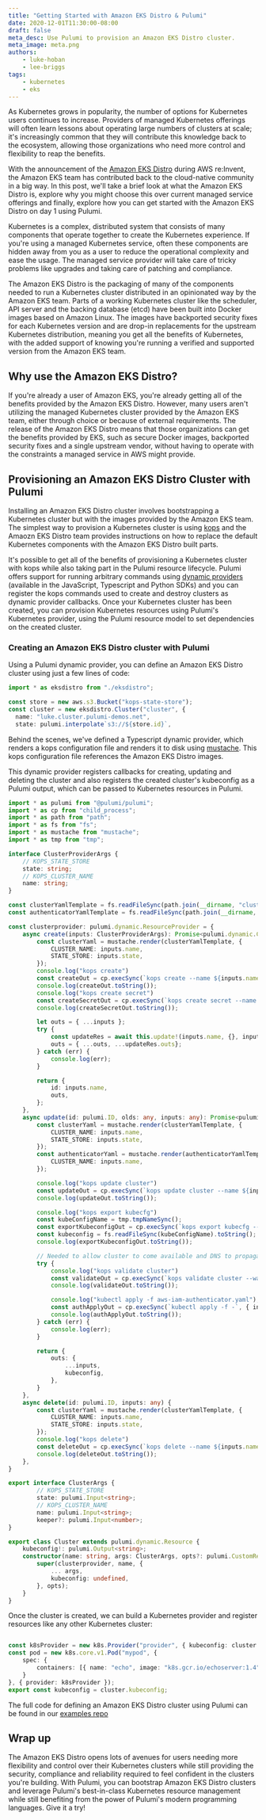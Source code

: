 ```yaml
---
title: "Getting Started with Amazon EKS Distro & Pulumi"
date: 2020-12-01T11:30:00-08:00
draft: false
meta_desc: Use Pulumi to provision an Amazon EKS Distro cluster.
meta_image: meta.png
authors:
    - luke-hoban
    - lee-briggs
tags:
    - kubernetes
    - eks
---
```


As Kubernetes grows in popularity, the number of options for Kubernetes users continues to increase. Providers of managed Kubernetes offerings will often learn lessons about operating large numbers of clusters at scale; it's increasingly common that they will contribute this knowledge back to the ecosystem, allowing those organizations who need more control and flexibility to reap the benefits.

With the announcement of the [Amazon EKS Distro](https://aws.amazon.com/blogs/opensource/introducing-amazon-eks-distro/) during AWS re:Invent, the Amazon EKS team has contributed back to the cloud-native community in a big way. In this post, we'll take a brief look at what the Amazon EKS Distro is, explore why you might choose this over current managed service offerings and finally, explore how you can get started with the Amazon EKS Distro on day 1 using Pulumi.

<!--more-->

Kubernetes is a complex, distributed system that consists of many components that operate together to create the Kubernetes experience. If you're using a managed Kubernetes service, often these components are hidden away from you as a user to reduce the operational complexity and ease the usage. The managed service provider will take care of tricky problems like upgrades and taking care of patching and compliance.

The Amazon EKS Distro is the packaging of many of the components needed to run a Kubernetes cluster distributed in an opinionated way by the Amazon EKS team. Parts of a working Kubernetes cluster like the scheduler, API server and the backing database (etcd) have been built into Docker images based on Amazon Linux. The images have backported security fixes for each Kubernetes version and are drop-in replacements for the upstream Kubernetes distribution, meaning you get all the benefits of Kubernetes, with the added support of knowing you're running a verified and supported version from the Amazon EKS team.

## Why use the Amazon EKS Distro?

If you're already a user of Amazon EKS, you're already getting all of the benefits provided by the Amazon EKS Distro. However, many users aren't utilizing the managed Kubernetes cluster provided by the Amazon EKS team, either through choice or because of external requirements. The release of the Amazon EKS Distro means that those organizations can get the benefits provided by EKS, such as secure Docker images, backported security fixes and a single upstream vendor, without having to operate with the constraints a managed service in AWS might provide.

## Provisioning an Amazon EKS Distro Cluster with Pulumi

Installing an Amazon EKS Distro cluster involves bootstrapping a Kubernetes cluster but with the images provided by the Amazon EKS team. The simplest way to provision a Kubernetes cluster is using [kops](https://kops.sigs.k8s.io/) and the Amaozn EKS Distro team provides instructions on how to replace the default Kubernetes components with the Amazon EKS Distro built parts.

It's possible to get all of the benefits of provisioning a Kubernetes cluster with kops while also taking part in the Pulumi resource lifecycle. Pulumi offers support for running arbitrary commands using [dynamic providers](https://www.pulumi.com/docs/intro/concepts/programming-model/#dynamicproviders) (available in the JavaScript, Typescript and Python SDKs) and you can register the kops commands used to create and destroy clusters as dynamic provider callbacks. Once your Kubernetes cluster has been created, you can provision Kubernetes resources using Pulumi's Kubernetes provider, using the Pulumi resource model to set dependencies on the created cluster.

### Creating an Amazon EKS Distro cluster with Pulumi

Using a Pulumi dynamic provider, you can define an Amazon EKS Distro cluster using just a few lines of code:

```typescript
import * as eksdistro from "./eksdistro";

const store = new aws.s3.Bucket("kops-state-store");
const cluster = new eksdistro.Cluster("cluster", {
  name: "luke.cluster.pulumi-demos.net",
  state: pulumi.interpolate`s3://${store.id}`,
```

Behind the scenes, we've defined a Typescript dynamic provider, which renders a kops configuration file and renders it to disk using [mustache](https://mustache.github.io/). This kops configuration file references the Amazon EKS Distro images.

This dynamic provider registers callbacks for creating, updating and deleting the cluster and also registers the created cluster's kubeconfig as a Pulumi output, which can be passed to Kubernetes resources in Pulumi.

```typescript
import * as pulumi from "@pulumi/pulumi";
import * as cp from "child_process";
import * as path from "path";
import * as fs from "fs";
import * as mustache from "mustache";
import * as tmp from "tmp";

interface ClusterProviderArgs {
    // KOPS_STATE_STORE
    state: string;
    // KOPS_CLUSTER_NAME
    name: string;
}

const clusterYamlTemplate = fs.readFileSync(path.join(__dirname, "cluster.yaml")).toString();
const authenticatorYamlTemplate = fs.readFileSync(path.join(__dirname, "aws-iam-authenticator.yaml")).toString();

const clusterprovider: pulumi.dynamic.ResourceProvider = {
    async create(inputs: ClusterProviderArgs): Promise<pulumi.dynamic.CreateResult> {
        const clusterYaml = mustache.render(clusterYamlTemplate, {
            CLUSTER_NAME: inputs.name,
            STATE_STORE: inputs.state,
        });
        console.log("kops create")
        const createOut = cp.execSync(`kops create --name ${inputs.name} --state ${inputs.state} -f -`, { input: clusterYaml });
        console.log(createOut.toString());
        console.log("kops create secret")
        const createSecretOut = cp.execSync(`kops create secret --name ${inputs.name} --state ${inputs.state} sshpublickey admin -i ~/.ssh/id_rsa.pub`);
        console.log(createSecretOut.toString());

        let outs = { ...inputs };
        try {
            const updateRes = await this.update!(inputs.name, {}, inputs);
            outs = { ...outs, ...updateRes.outs};
        } catch (err) {
            console.log(err);
        }

        return {
            id: inputs.name,
            outs,
        };
    },
    async update(id: pulumi.ID, olds: any, inputs: any): Promise<pulumi.dynamic.UpdateResult> {
        const clusterYaml = mustache.render(clusterYamlTemplate, {
            CLUSTER_NAME: inputs.name,
            STATE_STORE: inputs.state,
        });
        const authenticatorYaml = mustache.render(authenticatorYamlTemplate, {
            CLUSTER_NAME: inputs.name,
        });

        console.log("kops update cluster")
        const updateOut = cp.execSync(`kops update cluster --name ${inputs.name} --state ${inputs.state} --yes`);
        console.log(updateOut.toString());

        console.log("kops export kubecfg")
        const kubeConfigName = tmp.tmpNameSync();
        const exportKubeconfigOut = cp.execSync(`kops export kubecfg --name ${inputs.name} --state ${inputs.state} --kubeconfig ${kubeConfigName}`);
        const kubeconfig = fs.readFileSync(kubeConfigName).toString();
        console.log(exportKubeconfigOut.toString());

        // Needed to allow cluster to come available and DNS to propagate
        try {
            console.log("kops validate cluster")
            const validateOut = cp.execSync(`kops validate cluster --wait 2m --name ${inputs.name} --state ${inputs.state}`);
            console.log(validateOut.toString());

            console.log("kubectl apply -f aws-iam-authenticator.yaml");
            const authApplyOut = cp.execSync(`kubectl apply -f -`, { input: authenticatorYaml });
            console.log(authApplyOut.toString());
        } catch (err) {
            console.log(err);
        }

        return {
            outs: {
                ...inputs,
                kubeconfig,
            },
        }
    },
    async delete(id: pulumi.ID, inputs: any) {
        const clusterYaml = mustache.render(clusterYamlTemplate, {
            CLUSTER_NAME: inputs.name,
            STATE_STORE: inputs.state,
        });
        console.log("kops delete")
        const deleteOut = cp.execSync(`kops delete --name ${inputs.name} --state ${inputs.state} --yes -f -`, { input: clusterYaml });
        console.log(deleteOut.toString());
    },
}

export interface ClusterArgs {
        // KOPS_STATE_STORE
        state: pulumi.Input<string>;
        // KOPS_CLUSTER_NAME
        name: pulumi.Input<string>;
        keeper?: pulumi.Input<number>;
}

export class Cluster extends pulumi.dynamic.Resource {
    kubeconfig!: pulumi.Output<string>;
    constructor(name: string, args: ClusterArgs, opts?: pulumi.CustomResourceOptions) {
        super(clusterprovider, name, {
            ... args,
            kubeconfig: undefined,
        }, opts);
    }
}
```

Once the cluster is created, we can build a Kubernetes provider and register resources like any other Kubernetes cluster:

```typescript

const k8sProvider = new k8s.Provider("provider", { kubeconfig: cluster.kubeconfig });
const pod = new k8s.core.v1.Pod("mypod", {
    spec: {
        containers: [{ name: "echo", image: "k8s.gcr.io/echoserver:1.4" }],
    }
}, { provider: k8sProvider });
export const kubeconfig = cluster.kubeconfig;
```

The full code for defining an Amazon EKS Distro cluster using Pulumi can be found in our [examples repo](https://github.com/pulumi/examples/tree/master/aws-ts-eks-distro)

## Wrap up

The Amazon EKS Distro opens lots of avenues for users needing more flexibility and control over their Kubernetes clusters while still providing the security, compliance and reliability required to feel confident in the clusters you're building. With Pulumi, you can bootstrap Amazon EKS Distro clusters and leverage Pulumi's best-in-class Kubernetes resource management while still benefiting from the power of Pulumi's modern programming languages. Give it a try!
